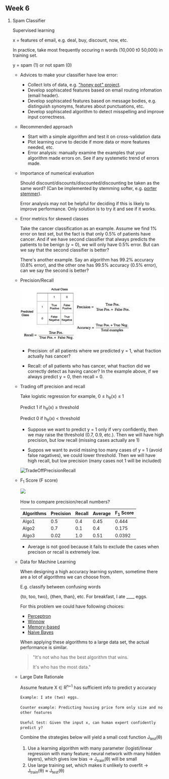 ## Week 6
1. Spam Classifier

    Supervised learning
    
    x = features of email, e.g. deal, buy, discount, now, etc. 
    
    In practice, take most frequently occuring n words (10,000 t0 50,000) in training set.

    y = spam (1) or not spam (0)

    * Advices to make your classifier have low error:
        * Collect lots of data, e.g. ["honey pot" project](https://en.wikipedia.org/wiki/Project_Honey_Pot).
        * Develop sophiscated features based on email routing infomation (email header).
        * Develop sophiscated features based on message bodies, e.g. distinguish synonyms, features about punctuations, etc.
        * Develop sophiscated algorithm to detect misspelling and improve input correctness.
    * Recommended approach
        * Start with a simple algorithm and test it on cross-validation data
        * Plot learning curve to decide if more data or more features needed, etc.
        * Error analysis: manually examine the examples that your algorithm made errors on. See if any systemetic trend of errors made.
    * Importance of numerical evaluation
        
        Should discount/discounts/discounted/discounting be taken as the same word? (Can be implemented by stemming softer, e.g. [porter stemmer](https://tartarus.org/martin/PorterStemmer/)).

        Error analysis may not be helpful for deciding if this is likely to improve performance. Only solution is to try it and see if it works.

    * Error metrics for skewed classes
        
        Take the cancer classification as an example. Assume we find 1% error on test set, but the fact is that only 0.5% of patients have cancer. And if we have second classifier that always predicts the patients to be benign (y = 0), we will only have 0.5% error. But can we say that the second classifier is better?

        There's another example. Say an algorithm has 99.2% accuracy (0.8% error), and the other one has 99.5% accuracy (0.5% error), can we say the second is better?
    
    * Precision/Recall
    
        ![Precision/Recall](../images/Precision_Recall.jpg)
        
        * Precision: of all patients where we predicted y = 1, what fraction actually has cancer?

        * Recall: of all patients who has cancer, what fraction did we correctly detect as having cancer? In the example above, if we always predict y = 0, then recall = 0.

    * Trading off precision and recall
        
        Take logistic regression for example, 0 &le; h<sub>&theta;</sub>(x) &le; 1

        Predict 1 if h<sub>&theta;</sub>(x) &ge; threshold
        
        Predict 0 if h<sub>&theta;</sub>(x) < threshold

        * Suppose we want to predict y = 1 only if very confidently, then we may raise the threshold (0.7, 0.9, etc.). Then we will have high precision, but low recall (missing cases actually are 1)

        * Suppos we want to avoid missing too many cases of y = 1 (avoid false nagatives), we could lower threshold. Then we will have high recall, but low precision (many cases not 1 will be included)

        ![TradeOffPrecisionRecall](../images/TradeOffPrecsionRecall.png)

    * F<sub>1</sub> Score (F score)
        
        <img src="https://latex.codecogs.com/svg.latex?F_1Sore=2\frac{P\cdot{R}}{P+R}"/>
    
        How to compare precision/recall numbers?
        
        Algorithms|Precision|Recall|Average|F<sub>1</sub> Score
        -|-|-|-|-
        Algo1|0.5|0.4|0.45|0.444
        Algo2|0.7|0.1|0.4|0.175
        Algo3|0.02|1.0|0.51|0.0392

        * Average is not good because it fails to exclude the cases when precison or recall is extremely low.        
    * Data for Machine Learning
        
        When designing a high accuracy learning system, sometime there are a lot of algorithms we can choose from.

        E.g. classify between confusing words

        {to, too, two}, {then, than}, etc. For breakfast, I ate ____ eggs.

        For this problem we could have following choices:
        
         * [Perceptron](https://en.wikipedia.org/wiki/Perceptron)
         * [Winnow](https://en.wikipedia.org/wiki/Winnow_(algorithm))
         * [Memory-based](https://en.wikipedia.org/wiki/Instance-based_learning)
         * [Naive Bayes](https://en.wikipedia.org/wiki/Naive_Bayes_classifier)
         
        When applying these algorithms to a large data set, the actual performance is similar.
        
        > "It's not who has the best algorithm that wins. 
        >
        > It's who has the most data."

    * Large Date Rationale
        
        Assume feature X &isin; R<sup>n+1</sup> has sufficient info to predict y accuracy
            
          Example: I ate (two) eggs.

          Counter example: Predicting housing price form only size and no other features

          Useful test: Given the input x, can human expert confidently predict y?
        
        Combine the strategies below will yield a small cost function J<sub>test</sub>(&theta;)
        
         1. Use a learning algorithm with many parameter (logisti/linear regression with many feature; neural network with many hidden layers), which gives low bias &rarr; J<sub>train</sub>(&theta;) will be small
         2. Use large training set, which makes it unlikely to overfit &rarr; J<sub>train</sub>(&theta;) &asymp; J<sub>test</sub>(&theta;)
